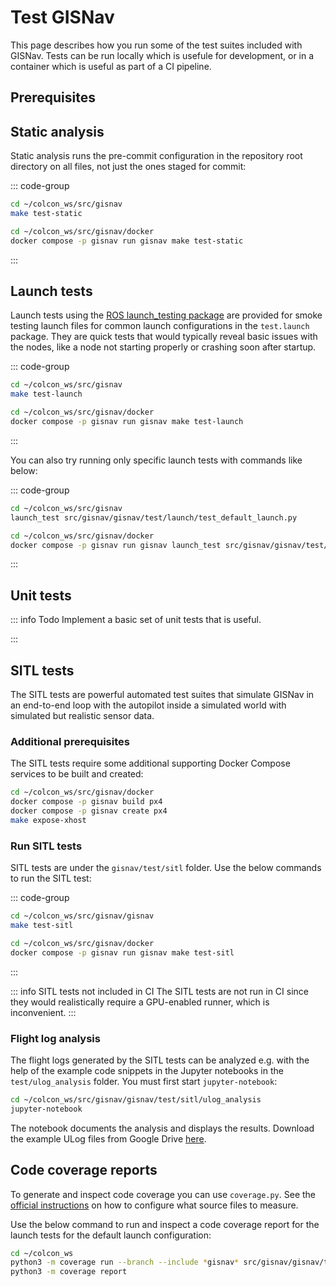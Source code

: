 # Test GISNav

This page describes how you run some of the test suites included with GISNav.  Tests can be run locally which is usefule for development, or in a container which is useful as part of a CI pipeline.

## Prerequisites

<!--@include: ./shared/run-in-container-prerequisites.md-->

## Static analysis

Static analysis runs the pre-commit configuration in the repository root directory on all files, not just the ones staged for commit:

::: code-group

```bash [Local]
cd ~/colcon_ws/src/gisnav
make test-static
```

```bash [Docker]
cd ~/colcon_ws/src/gisnav/docker
docker compose -p gisnav run gisnav make test-static
```

:::

## Launch tests

Launch tests using the [ROS launch_testing package](https://index.ros.org/p/launch_testing/) are provided for smoke testing launch files for common launch configurations in the `test.launch` package. They are quick tests that would typically reveal basic issues with the nodes, like a node not starting properly or crashing soon after startup.


::: code-group

```bash [Local]
cd ~/colcon_ws/src/gisnav
make test-launch
```

```bash [Docker]
cd ~/colcon_ws/src/gisnav/docker
docker compose -p gisnav run gisnav make test-launch
```

:::

You can also try running only specific launch tests with commands like below:

::: code-group

```bash [Local]
cd ~/colcon_ws/src/gisnav
launch_test src/gisnav/gisnav/test/launch/test_default_launch.py
```

```bash [Docker]
cd ~/colcon_ws/src/gisnav/docker
docker compose -p gisnav run gisnav launch_test src/gisnav/gisnav/test/launch/test_default_launch.py
```

:::
## Unit tests

::: info Todo
Implement a basic set of unit tests that is useful.

:::

## SITL tests

The SITL tests are powerful automated test suites that simulate GISNav in an end-to-end loop with the autopilot inside a simulated world with simulated but realistic sensor data.

### Additional prerequisites

The SITL tests require some additional supporting Docker Compose services to be built and created:

```bash
cd ~/colcon_ws/src/gisnav/docker
docker compose -p gisnav build px4
docker compose -p gisnav create px4
make expose-xhost
```

### Run SITL tests

SITL tests are under the `gisnav/test/sitl` folder. Use the below commands to run the SITL test:

::: code-group

```bash [Local]
cd ~/colcon_ws/src/gisnav/gisnav
make test-sitl
```

```bash [Docker]
cd ~/colcon_ws/src/gisnav/docker
docker compose -p gisnav run gisnav make test-sitl
```

:::

::: info SITL tests not included in CI
The SITL tests are not run in CI since they would realistically require a GPU-enabled runner, which is inconvenient.
:::

### Flight log analysis

The flight logs generated by the SITL tests can be analyzed e.g. with the help of the example code snippets in the Jupyter notebooks in the `test/ulog_analysis` folder. You must first start `jupyter-notebook`:

```bash
cd ~/colcon_ws/src/gisnav/gisnav/test/sitl/ulog_analysis
jupyter-notebook
```

The notebook documents the analysis and displays the results. Download the example ULog files from Google Drive [here](https://drive.google.com/drive/folders/1SmcOV11IJG4qL7Of77mpNICeiLP_9fH7?usp=sharing).

## Code coverage reports

To generate and inspect code coverage you can use `coverage.py`. See the [official instructions](https://coverage.readthedocs.io/en/6.4.1/source.html) on how to configure what source files to measure.

Use the below command to run and inspect a code coverage report for the launch tests for the default launch configuration:

```bash
cd ~/colcon_ws
python3 -m coverage run --branch --include *gisnav* src/gisnav/gisnav/test/launch/test_default_launch.py
python3 -m coverage report
```
